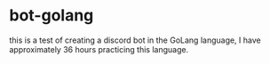 # bot-golang
this is a test of creating a discord bot in the GoLang language, I have approximately 36 hours practicing this language.
